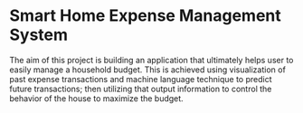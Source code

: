 # Smart Home Expense Management System
The aim of this project is building an application that ultimately helps user to easily manage
a household budget. This is achieved using visualization of past expense transactions and
machine language technique to predict future transactions; then utilizing that output
information to control the behavior of the house to maximize the budget.
